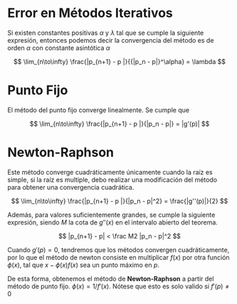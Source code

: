 # Error en Métodos Iterativos

Si existen constantes positivas $\alpha$ y $\lambda$ tal que se cumple la siguiente expresión, entonces podemos decir la convergencia del método es de orden $\alpha$ con constante asintótica $\alpha$

$$
\lim_{n\to\infty} \frac{|p_{n+1} - p |}{{|p_n - p|}^\alpha} = \lambda
$$

# Punto Fijo

El método del punto fijo converge linealmente. Se cumple que

$$
\lim_{n\to\infty} \frac{|p_{n+1} - p |}{|p_n - p|} = |g'(p)|
$$

# Newton-Raphson

Este método converge cuadráticamente únicamente cuando la raíz es simple, si la raíz es multiple, debo realizar una modificación del método para obtener una convergencia cuadrática.

$$
\lim_{n\to\infty} \frac{|p_{n+1} - p |}{|p_n - p|^2} = \frac{|g''(p)|}{2}
$$

Además, para valores suficientemente grandes, se cumple la siguiente expresión, siendo $M$ la cota de $g''(x)$ en el intervalo abierto del teorema.

$$
|p_{n+1} - p| < \frac M2 |p_n - p|^2
$$

Cuando $g'(p) = 0$, tendremos que los métodos convergen cuadráticamente, por lo que el método de newton consiste en multiplicar $f(x)$ por otra función $\phi(x)$, tal que $x -\phi(x)f(x)$ sea un punto máximo en $p$. 

De esta forma, obtenemos el método de **Newton-Raphson** a partir del método de punto fijo. $\phi(x) = 1/f'(x)$. Nótese que esto es solo valido si $f'(p) \neq 0$